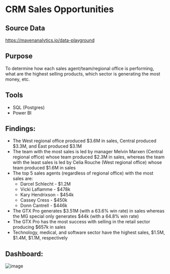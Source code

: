 # CRM Sales Opportunities 
## Source Data
https://mavenanalytics.io/data-playground

## Purpose
To determine how each sales agent/team/regional office is performing, what are the highest selling products, which sector is generating the most money, etc.

## Tools
- SQL (Postgres)
- Power BI 

## Findings:
- The West regional office produced $3.6M in sales, Central produced $3.3M, and East produced $3.1M
- The team with the most sales is led by manager Melvin Marxen (Central regional office) whose team produced $2.3M in sales, whereas the team with the least sales is led by Celia Rouche (West regional office) whose team produced $1.6M in sales
- The top 5 sales agents (regardless of regional office) with the most sales are:
  -  Darcel Schlecht - $1.2M
  -  Vicki Laflamme - $478k
  -  Kary Hendrixson - $454k
  -  Cassey Cress - $450k
  -  Donn Cantrell - $446k
- The GTX Pro generates $3.51M (with a 63.6% win rate) in sales whereas the MG special only generates $44k (with a 64.8% win rate)
- The GTX Pro has the most success with selling in the retail sector producing $657k in sales
- Technology, medical, and software sector have the highest sales, $1.5M, $1.4M, $1.1M, respectively

## Dashboard:
![image](https://github.com/user-attachments/assets/179250fa-a863-4fbd-b278-cfe9df38949e)


